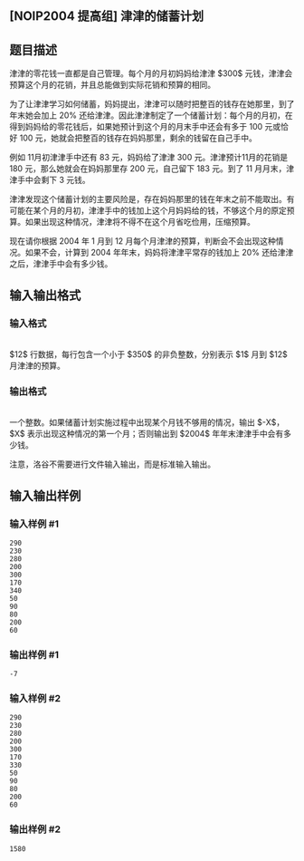 <article>
<h1>[NOIP2004 提高组] 津津的储蓄计划</h1>
<h2>题目描述</h2>
<div>津津的零花钱一直都是自己管理。每个月的月初妈妈给津津 $300$ 元钱，津津会预算这个月的花销，并且总能做到实际花销和预算的相同。

为了让津津学习如何储蓄，妈妈提出，津津可以随时把整百的钱存在她那里，到了年末她会加上 $20\%$ 还给津津。因此津津制定了一个储蓄计划：每个月的月初，在得到妈妈给的零花钱后，如果她预计到这个月的月末手中还会有多于 $100$ 元或恰好 $100$ 元，她就会把整百的钱存在妈妈那里，剩余的钱留在自己手中。


例如 $11$月初津津手中还有 $83$ 元，妈妈给了津津 $300$ 元。津津预计$11$月的花销是 $180$ 元，那么她就会在妈妈那里存 $200$ 元，自己留下 $183$ 元。到了 $11$ 月月末，津津手中会剩下 $3$ 元钱。


津津发现这个储蓄计划的主要风险是，存在妈妈那里的钱在年末之前不能取出。有可能在某个月的月初，津津手中的钱加上这个月妈妈给的钱，不够这个月的原定预算。如果出现这种情况，津津将不得不在这个月省吃俭用，压缩预算。


现在请你根据 $2004$ 年 $1$ 月到 $12$ 月每个月津津的预算，判断会不会出现这种情况。如果不会，计算到 $2004$ 年年末，妈妈将津津平常存的钱加上 $20\%$ 还给津津之后，津津手中会有多少钱。
</div>
<h2>输入输出格式</h2>
<h3>输入格式</h3>
<br/>
<div>$12$ 行数据，每行包含一个小于 $350$ 的非负整数，分别表示 $1$ 月到 $12$ 月津津的预算。
</div>
<h3>输出格式</h3>
<br/>
<div>一个整数。如果储蓄计划实施过程中出现某个月钱不够用的情况，输出 $-X$，$X$ 表示出现这种情况的第一个月；否则输出到 $2004$ 年年末津津手中会有多少钱。

注意，洛谷不需要进行文件输入输出，而是标准输入输出。
</div>
<h2>输入输出样例</h2>
<h3>输入样例 #1</h3>
<pre><code>290
230
280
200
300
170
340
50 
90 
80 
200
60 
</code></pre>
<h3>输出样例 #1</h3>
<pre><code>-7 
</code></pre>
<h3>输入样例 #2</h3>
<pre><code>290 
230 
280 
200 
300 
170 
330 
50 
90 
80 
200 
60 
</code></pre>
<h3>输出样例 #2</h3>
<pre><code>1580
</code></pre>
</article>